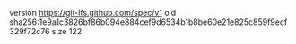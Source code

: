version https://git-lfs.github.com/spec/v1
oid sha256:1e9a1c3826bf86b094e884cef9d6534b1b8be60e21e825c859f9ecf329f72c76
size 122
